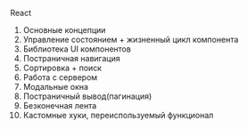 React
1) Основные концепции
2) Управление состоянием + жизненный цикл компонента
3) Библиотека UI компонентов
4) Постраничная навигация 
5) Сортировка + поиск
6) Работа с сервером
7) Модальные окна
8) Постраничный вывод(пагинация)
9) Безконечная лента
10) Кастомные хуки, переиспользуемый функционал


